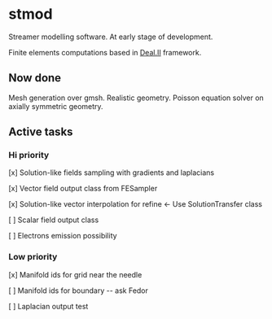 # stmod
Streamer modelling software. At early stage of development.

Finite elements computations based in [Deal.II](https://github.com/dealii/dealii) framework.


## Now done
Mesh generation over gmsh. Realistic geometry.
Poisson equation solver on axially symmetric geometry.


## Active tasks
### Hi priority

[x] Solution-like fields sampling with gradients and laplacians

[x] Vector field output class from FESampler

[x] Solution-like vector interpolation for refine <- Use SolutionTransfer class

[ ] Scalar field output class

[ ] Electrons emission possibility

### Low priority

[x] Manifold ids for grid near the needle

[ ] Manifold ids for boundary -- ask Fedor

[ ] Laplacian output test
